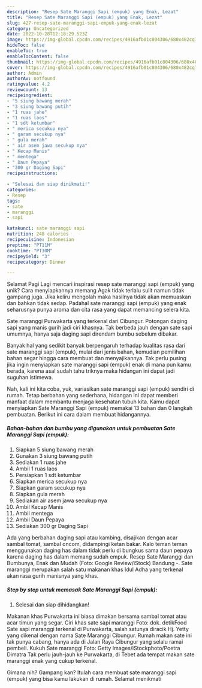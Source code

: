 ```yaml
---
description: "Resep Sate Maranggi Sapi (empuk) yang Enak, Lezat"
title: "Resep Sate Maranggi Sapi (empuk) yang Enak, Lezat"
slug: 427-resep-sate-maranggi-sapi-empuk-yang-enak-lezat
category: Uncategorized
date: 2022-10-28T12:18:29.523Z
image: https://img-global.cpcdn.com/recipes/4916afb01c804306/680x482cq70/sate-maranggi-sapi-empuk-foto-resep-utama.jpg
hideToc: false
enableToc: true
enableTocContent: false
thumbnail: https://img-global.cpcdn.com/recipes/4916afb01c804306/680x482cq70/sate-maranggi-sapi-empuk-foto-resep-utama.jpg
cover: https://img-global.cpcdn.com/recipes/4916afb01c804306/680x482cq70/sate-maranggi-sapi-empuk-foto-resep-utama.jpg
author: Admin
authorAv: notfound
ratingvalue: 4.2
reviewcount: 13
recipeingredient:
- "5 siung bawang merah"
- "3 siung bawang putih"
- "1 ruas jahe"
- "1 ruas laos"
- "1 sdt ketumbar"
- " merica secukup nya"
- " garam secukup nya"
- " gula merah"
- " air asem jawa secukup nya"
- " Kecap Manis"
- " mentega"
- " Daun Pepaya"
- "300 gr Daging Sapi"
recipeinstructions:

- "Selesai dan siap dinikmati!"
categories:
- Resep
tags:
- sate
- maranggi
- sapi

katakunci: sate maranggi sapi 
nutrition: 248 calories
recipecuisine: Indonesian
preptime: "PT11M"
cooktime: "PT30M"
recipeyield: "3"
recipecategory: Dinner

---
```



Selamat Pagi Lagi mencari inspirasi resep sate maranggi sapi (empuk) yang unik? Cara menyiapkannya memang Agak tidak terlalu sulit namun tidak gampang juga. Jika keliru mengolah maka hasilnya tidak akan memuaskan dan bahkan tidak sedap. Padahal sate maranggi sapi (empuk) yang enak seharusnya punya aroma dan cita rasa yang dapat memancing selera kita.


Sate maranggi Purwakarta yang terkenal dari Cibungur. Potongan daging sapi yang manis gurih jadi ciri khasnya. Tak berbeda jauh dengan sate sapi umumnya, hanya saja daging sapi direndam bumbu sebelum dibakar.

Banyak hal yang sedikit banyak berpengaruh terhadap kualitas rasa dari sate maranggi sapi (empuk), mulai dari jenis bahan, kemudian pemilihan bahan segar hingga cara membuat dan menyajikannya. Tak perlu pusing jika ingin menyiapkan sate maranggi sapi (empuk) enak di mana pun kamu berada, karena asal sudah tahu triknya maka hidangan ini dapat jadi suguhan istimewa.


Nah, kali ini kita coba, yuk, variasikan sate maranggi sapi (empuk) sendiri di rumah. Tetap berbahan yang sederhana, hidangan ini dapat memberi manfaat dalam membantu menjaga kesehatan tubuh kita. Kamu dapat menyiapkan Sate Maranggi Sapi (empuk) memakai 13 bahan dan 0 langkah pembuatan. Berikut ini cara dalam membuat hidangannya.

<!--inarticleads1-->

##### Bahan-bahan dan bumbu yang digunakan untuk pembuatan Sate Maranggi Sapi (empuk):

1. Siapkan 5 siung bawang merah
1. Gunakan 3 siung bawang putih
1. Sediakan 1 ruas jahe
1. Ambil 1 ruas laos
1. Persiapkan 1 sdt ketumbar
1. Siapkan  merica secukup nya
1. Siapkan  garam secukup nya
1. Siapkan  gula merah
1. Sediakan  air asem jawa secukup nya
1. Ambil  Kecap Manis
1. Ambil  mentega
1. Ambil  Daun Pepaya
1. Sediakan 300 gr Daging Sapi


Ada yang berbahan daging sapi atau kambing, disajikan dengan acar sambal tomat, sambal oncom, didampingi ketan bakar. Kalo teman teman menggunakan daging has dalam tidak perlu di bungkus sama daun pepaya karena daging has dalam memang sudah empuk. Resep Sate Maranggi dan Bumbunya, Enak dan Mudah (Foto: Google Review/iStock) Bandung -. Sate maranggi merupakan salah satu makanan khas Idul Adha yang terkenal akan rasa gurih manisnya yang khas. 

<!--inarticleads2-->

##### Step by step untuk memasak Sate Maranggi Sapi (empuk):


1. Selesai dan siap dihidangkan!

Makanan khas Purwakarta ini biasa dimakan bersama sambal tomat atau acar timun yang segar. Ciri khas sate sapi maranggi Foto: dok. detikFood Sate sapi maranggi terkenal di Purwakarta, salah satunya diracik Hj. Yetty yang dikenal dengan nama Sate Maranggi Cibungur. Rumah makan sate ini tak punya cabang, hanya ada di Jalan Raya Cibungur yang selalu ramai pembeli. Kukuh Sate maranggi Foto: Getty Images/iStockphoto/Poetra Dimatra Tak perlu jauh-jauh ke Purwakarta, di Tebet ada tempat makan sate maranggi enak yang cukup terkenal. 

Gimana nih? Gampang kan? Itulah cara membuat sate maranggi sapi (empuk) yang bisa kamu lakukan di rumah. Selamat menikmati
